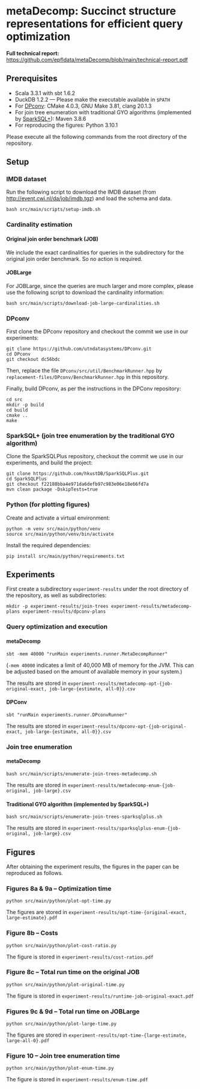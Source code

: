 # metaDecomp: Succinct structure representations for efficient query optimization

**Full technical report:** https://github.com/epfldata/metaDecomp/blob/main/technical-report.pdf

## Prerequisites

* Scala 3.3.1 with sbt 1.6.2
* DuckDB 1.2.2 — Please make the executable available in `$PATH`
* For [DPconv](https://github.com/utndatasystems/DPconv/tree/dc56bdc52c452bf86b3ac5c224b0176148c38757): CMake 4.0.3, GNU Make 3.81, clang 20.1.3
* For join tree enumeration with traditional GYO algorithms (implemented by [SparkSQL+](https://github.com/hkustDB/SparkSQLPlus/tree/f22188bba4e971da6defb97c983e06e18e66fd7a)): Maven 3.8.6
* For reproducing the figures: Python 3.10.1

Please execute all the following commands from the root directory of the repository.

## Setup

### IMDB dataset

Run the following script to download the IMDB dataset (from http://event.cwi.nl/da/job/imdb.tgz) and load the schema and data.
```
bash src/main/scripts/setup-imdb.sh
```

### Cardinality estimation

#### Original join order benchmark (JOB)

We include the exact cardinalities for queries in the subdirectory for the original join order benchmark. So no action is required.

#### JOBLarge

For JOBLarge, since the queries are much larger and more complex, please use the following script to download the cardinality information:
```
bash src/main/scripts/download-job-large-cardinalities.sh
```

### DPconv

First clone the DPconv repository and checkout the commit we use in our experiments:
```
git clone https://github.com/utndatasystems/DPconv.git
cd DPconv
git checkout dc56bdc
```

Then, replace the file `DPconv/src/util/BenchmarkRunner.hpp` by `replacement-files/DPconv/BenchmarkRunner.hpp` in this repository.

Finally, build DPconv, as per the instructions in the DPConv repository:
```
cd src
mkdir -p build
cd build
cmake ..
make
```

### SparkSQL+ (join tree enumeration by the traditional GYO algorithm)

Clone the SparkSQLPlus repository, checkout the commit we use in our experiments, and build the project:
```
git clone https://github.com/hkustDB/SparkSQLPlus.git
cd SparkSQLPlus
git checkout f22188bba4e971da6defb97c983e06e18e66fd7a
mvn clean package -DskipTests=true
```

### Python (for plotting figures)

Create and activate a virtual environment:
```
python -m venv src/main/python/venv
source src/main/python/venv/bin/activate
```

Install the required dependencies:
```
pip install src/main/python/requirements.txt
```

## Experiments

First create a subdirectory `experiment-results` under the root directory of the repository, as well as subdirectories:
```
mkdir -p experiment-results/join-trees experiment-results/metadecomp-plans experiment-results/dpconv-plans
```

### Query optimization and execution

#### metaDecomp

```
sbt -mem 40000 "runMain experiments.runner.MetaDecompRunner"
```
(`-mem 40000` indicates a limit of 40,000 MB of memory for the JVM. This can be adjusted based on the amount of available memory in your system.)

The results are stored in `experiment-results/metadecomp-opt-{job-original-exact, job-large-{estimate, all-0}}.csv`

#### DPConv

```
sbt "runMain experiments.runner.DPconvRunner"
```

The results are stored in `experiment-results/dpconv-opt-{job-original-exact, job-large-{estimate, all-0}}.csv`

### Join tree enumeration

#### metaDecomp

```
bash src/main/scripts/enumerate-join-trees-metadecomp.sh
```

The results are stored in `experiment-results/metadecomp-enum-{job-original, job-large}.csv`

#### Traditional GYO algorithm (implemented by SparkSQL+)

```
bash src/main/scripts/enumerate-join-trees-sparksqlplus.sh
```

The results are stored in `experiment-results/sparksqlplus-enum-{job-original, job-large}.csv`

## Figures

After obtaining the experiment results, the figures in the paper can be reproduced as follows.

### Figures 8a & 9a – Optimization time

```
python src/main/python/plot-opt-time.py
```

The figures are stored in `experiment-results/opt-time-{original-exact, large-estimate}.pdf`

### Figure 8b – Costs

```
python src/main/python/plot-cost-ratio.py
```

The figure is stored in `experiment-results/cost-ratios.pdf`

### Figure 8c – Total run time on the original JOB

```
python src/main/python/plot-original-time.py
```

The figure is stored in `experiment-results/runtime-job-original-exact.pdf`

### Figures 9c & 9d – Total run time on JOBLarge

```
python src/main/python/plot-large-time.py
```

The figures are stored in `experiment-results/opt-time-{large-estimate, large-all-0}.pdf`

### Figure 10 – Join tree enumeration time

```
python src/main/python/plot-enum-time.py
```

The figure is stored in `experiment-results/enum-time.pdf`
